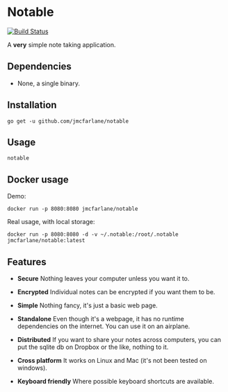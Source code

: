 # Notable

[![Build Status](https://travis-ci.org/jmcfarlane/notable.svg?branch=master)](https://github.com/jmcfarlane/notable/tree/master)

A **very** simple note taking application.

## Dependencies

- None, a single binary.

## Installation

```
go get -u github.com/jmcfarlane/notable
```

## Usage

```
notable
```

## Docker usage

Demo:

```
docker run -p 8080:8080 jmcfarlane/notable
```

Real usage, with local storage:

```
docker run -p 8080:8080 -d -v ~/.notable:/root/.notable jmcfarlane/notable:latest
```

## Features

- **Secure**
  Nothing leaves your computer unless you want it to.

- **Encrypted**
  Individual notes can be encrypted if you want them to be.

- **Simple**
  Nothing fancy, it's just a basic web page.

- **Standalone**
  Even though it's a webpage, it has no runtime dependencies on the
  internet.  You can use it on an airplane.

- **Distributed**
  If you want to share your notes across computers, you can put the
  sqlite db on Dropbox or the like, nothing to it.

- **Cross platform**
  It works on Linux and Mac (it's not been tested on windows).

- **Keyboard friendly**
  Where possible keyboard shortcuts are available.
